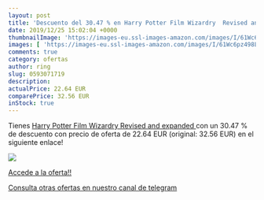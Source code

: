 ```yaml
---
layout: post
title: 'Descuento del 30.47 % en Harry Potter Film Wizardry  Revised and '
date: 2019/12/25 15:02:04 +0000
thumbnailImage: 'https://images-eu.ssl-images-amazon.com/images/I/61Wc6pz498L._SL200_.jpg'
images: [ 'https://images-eu.ssl-images-amazon.com/images/I/61Wc6pz498L._SL200_.jpg' ]
comments: true
category: ofertas
author: ring
slug: 0593071719
description:
actualPrice: 22.64 EUR
comparePrice: 32.56 EUR
inStock: true
---
```


Tienes [Harry Potter Film Wizardry  Revised and expanded ](https://www.amazon.com/dp/0593071719/?tag=redken08-20) con un 30.47 % de descuento con precio de oferta de 22.64 EUR (original: 32.56 EUR) en el siguiente enlace!

[![](https://images-eu.ssl-images-amazon.com/images/I/61Wc6pz498L._SL200_.jpg)](https://www.amazon.com/dp/0593071719/?tag=redken08-20)

[Accede a la oferta!!](https://www.amazon.com/dp/0593071719/?tag=redken08-20)

[Consulta otras ofertas en nuestro canal de telegram](https://t.me/s/ofertas25)
